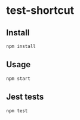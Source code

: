 # test-shortcut

## Install

``npm install``

## Usage 

``npm start``

## Jest tests

``npm test``

